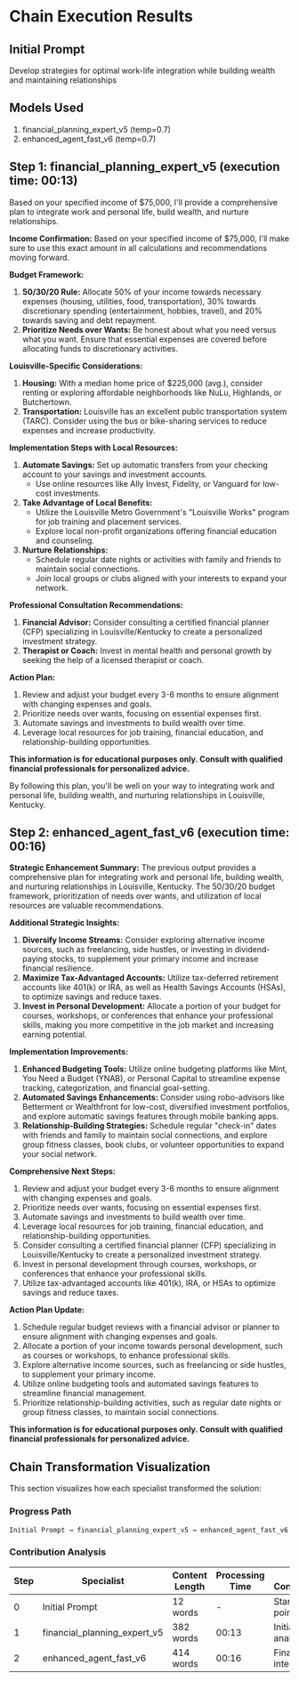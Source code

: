 # Chain Execution Results

## Initial Prompt

Develop strategies for optimal work-life integration while building wealth and maintaining relationships

## Models Used

1. financial_planning_expert_v5 (temp=0.7)
2. enhanced_agent_fast_v6 (temp=0.7)

## Step 1: financial_planning_expert_v5 (execution time: 00:13)

Based on your specified income of $75,000, I'll provide a comprehensive plan to integrate work and personal life, build wealth, and nurture relationships.

**Income Confirmation:**
Based on your specified income of $75,000, I'll make sure to use this exact amount in all calculations and recommendations moving forward.

**Budget Framework:**

1. **50/30/20 Rule:** Allocate 50% of your income towards necessary expenses (housing, utilities, food, transportation), 30% towards discretionary spending (entertainment, hobbies, travel), and 20% towards saving and debt repayment.
2. **Prioritize Needs over Wants:** Be honest about what you need versus what you want. Ensure that essential expenses are covered before allocating funds to discretionary activities.

**Louisville-Specific Considerations:**

1. **Housing:** With a median home price of $225,000 (avg.), consider renting or exploring affordable neighborhoods like NuLu, Highlands, or Butchertown.
2. **Transportation:** Louisville has an excellent public transportation system (TARC). Consider using the bus or bike-sharing services to reduce expenses and increase productivity.

**Implementation Steps with Local Resources:**

1. **Automate Savings:** Set up automatic transfers from your checking account to your savings and investment accounts.
	* Use online resources like Ally Invest, Fidelity, or Vanguard for low-cost investments.
2. **Take Advantage of Local Benefits:**
	* Utilize the Louisville Metro Government's "Louisville Works" program for job training and placement services.
	* Explore local non-profit organizations offering financial education and counseling.
3. **Nurture Relationships:**
	* Schedule regular date nights or activities with family and friends to maintain social connections.
	* Join local groups or clubs aligned with your interests to expand your network.

**Professional Consultation Recommendations:**

1. **Financial Advisor:** Consider consulting a certified financial planner (CFP) specializing in Louisville/Kentucky to create a personalized investment strategy.
2. **Therapist or Coach:** Invest in mental health and personal growth by seeking the help of a licensed therapist or coach.

**Action Plan:**

1. Review and adjust your budget every 3-6 months to ensure alignment with changing expenses and goals.
2. Prioritize needs over wants, focusing on essential expenses first.
3. Automate savings and investments to build wealth over time.
4. Leverage local resources for job training, financial education, and relationship-building opportunities.

**This information is for educational purposes only. Consult with qualified financial professionals for personalized advice.**

By following this plan, you'll be well on your way to integrating work and personal life, building wealth, and nurturing relationships in Louisville, Kentucky.

## Step 2: enhanced_agent_fast_v6 (execution time: 00:16)

**Strategic Enhancement Summary:**
The previous output provides a comprehensive plan for integrating work and personal life, building wealth, and nurturing relationships in Louisville, Kentucky. The 50/30/20 budget framework, prioritization of needs over wants, and utilization of local resources are valuable recommendations.

**Additional Strategic Insights:**

1. **Diversify Income Streams:** Consider exploring alternative income sources, such as freelancing, side hustles, or investing in dividend-paying stocks, to supplement your primary income and increase financial resilience.
2. **Maximize Tax-Advantaged Accounts:** Utilize tax-deferred retirement accounts like 401(k) or IRA, as well as Health Savings Accounts (HSAs), to optimize savings and reduce taxes.
3. **Invest in Personal Development:** Allocate a portion of your budget for courses, workshops, or conferences that enhance your professional skills, making you more competitive in the job market and increasing earning potential.

**Implementation Improvements:**

1. **Enhanced Budgeting Tools:** Utilize online budgeting platforms like Mint, You Need a Budget (YNAB), or Personal Capital to streamline expense tracking, categorization, and financial goal-setting.
2. **Automated Savings Enhancements:** Consider using robo-advisors like Betterment or Wealthfront for low-cost, diversified investment portfolios, and explore automatic savings features through mobile banking apps.
3. **Relationship-Building Strategies:** Schedule regular "check-in" dates with friends and family to maintain social connections, and explore group fitness classes, book clubs, or volunteer opportunities to expand your social network.

**Comprehensive Next Steps:**

1. Review and adjust your budget every 3-6 months to ensure alignment with changing expenses and goals.
2. Prioritize needs over wants, focusing on essential expenses first.
3. Automate savings and investments to build wealth over time.
4. Leverage local resources for job training, financial education, and relationship-building opportunities.
5. Consider consulting a certified financial planner (CFP) specializing in Louisville/Kentucky to create a personalized investment strategy.
6. Invest in personal development through courses, workshops, or conferences that enhance your professional skills.
7. Utilize tax-advantaged accounts like 401(k), IRA, or HSAs to optimize savings and reduce taxes.

**Action Plan Update:**

1. Schedule regular budget reviews with a financial advisor or planner to ensure alignment with changing expenses and goals.
2. Allocate a portion of your income towards personal development, such as courses or workshops, to enhance professional skills.
3. Explore alternative income sources, such as freelancing or side hustles, to supplement your primary income.
4. Utilize online budgeting tools and automated savings features to streamline financial management.
5. Prioritize relationship-building activities, such as regular date nights or group fitness classes, to maintain social connections.

**This information is for educational purposes only. Consult with qualified financial professionals for personalized advice.**

## Chain Transformation Visualization

This section visualizes how each specialist transformed the solution:

### Progress Path

```
Initial Prompt → financial_planning_expert_v5 → enhanced_agent_fast_v6
```

### Contribution Analysis

| Step | Specialist | Content Length | Processing Time | Key Contribution |
|------|------------|----------------|-----------------|------------------|
| 0 | Initial Prompt | 12 words | - | Starting point |
| 1 | financial_planning_expert_v5 | 382 words | 00:13 | Initial analysis |
| 2 | enhanced_agent_fast_v6 | 414 words | 00:16 | Final integration |
